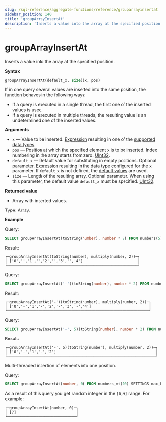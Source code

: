 ```yaml
---
slug: /sql-reference/aggregate-functions/reference/grouparrayinsertat
sidebar_position: 140
title: 'groupArrayInsertAt'
description: 'Inserts a value into the array at the specified position.'
---
```


# groupArrayInsertAt

Inserts a value into the array at the specified position.

**Syntax**

``` sql
groupArrayInsertAt(default_x, size)(x, pos)
```

If in one query several values are inserted into the same position, the function behaves in the following ways:

- If a query is executed in a single thread, the first one of the inserted values is used.
- If a query is executed in multiple threads, the resulting value is an undetermined one of the inserted values.

**Arguments**

- `x` — Value to be inserted. [Expression](/sql-reference/syntax#expressions) resulting in one of the [supported data types](../../../sql-reference/data-types/index.md).
- `pos` — Position at which the specified element `x` is to be inserted. Index numbering in the array starts from zero. [UInt32](/sql-reference/data-types/int-uint#integer-ranges).
- `default_x` — Default value for substituting in empty positions. Optional parameter. [Expression](/sql-reference/syntax#expressions) resulting in the data type configured for the `x` parameter. If `default_x` is not defined, the [default values](/sql-reference/statements/create/table) are used.
- `size` — Length of the resulting array. Optional parameter. When using this parameter, the default value `default_x` must be specified. [UInt32](/sql-reference/data-types/int-uint#integer-ranges).

**Returned value**

- Array with inserted values.

Type: [Array](/sql-reference/data-types/array).

**Example**

Query:

``` sql
SELECT groupArrayInsertAt(toString(number), number * 2) FROM numbers(5);
```

Result:

``` text
┌─groupArrayInsertAt(toString(number), multiply(number, 2))─┐
│ ['0','','1','','2','','3','','4']                         │
└───────────────────────────────────────────────────────────┘
```

Query:

``` sql
SELECT groupArrayInsertAt('-')(toString(number), number * 2) FROM numbers(5);
```

Result:

``` text
┌─groupArrayInsertAt('-')(toString(number), multiply(number, 2))─┐
│ ['0','-','1','-','2','-','3','-','4']                          │
└────────────────────────────────────────────────────────────────┘
```

Query:

``` sql
SELECT groupArrayInsertAt('-', 5)(toString(number), number * 2) FROM numbers(5);
```

Result:

``` text
┌─groupArrayInsertAt('-', 5)(toString(number), multiply(number, 2))─┐
│ ['0','-','1','-','2']                                             │
└───────────────────────────────────────────────────────────────────┘
```

Multi-threaded insertion of elements into one position.

Query:

``` sql
SELECT groupArrayInsertAt(number, 0) FROM numbers_mt(10) SETTINGS max_block_size = 1;
```

As a result of this query you get random integer in the `[0,9]` range. For example:

``` text
┌─groupArrayInsertAt(number, 0)─┐
│ [7]                           │
└───────────────────────────────┘
```
